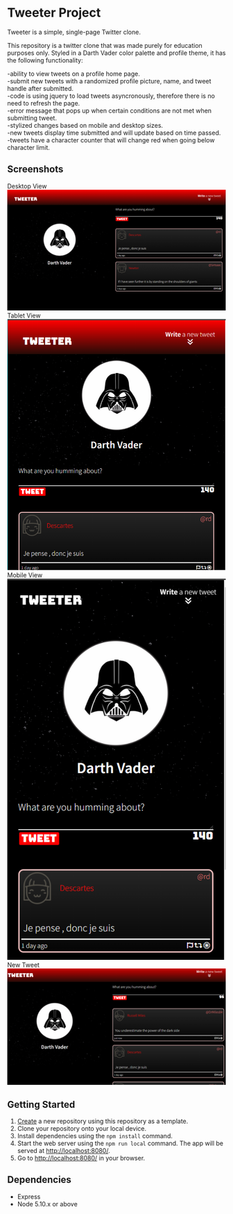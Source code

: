 # Tweeter Project

Tweeter is a simple, single-page Twitter clone.

This repository is a twitter clone that was made purely for education purposes only. Styled in a Darth Vader color palette and profile theme, it has the following functionality:

-ability to view tweets on a profile home page. <br>
-submit new tweets with a randomized profile picture, name, and tweet handle after submitted. <br>
-code is using jquery to load tweets asyncronously, therefore there is no need to refresh the page. <br>
-error message that pops up when certain conditions are not met when submitting tweet. <br>
-stylized changes based on mobile and desktop sizes. <br>
-new tweets display time submitted and will update based on time passed. <br>
-tweets have a character counter that will change red when going below character limit. <br>

## Screenshots

Desktop View
![Main home page (Desktop)](https://github.com/Tbrowwnnn/Tweeter_template/blob/master/docs/main%20desktop.PNG)<br> 
Tablet View
![Main home page(tablet)](https://github.com/Tbrowwnnn/Tweeter_template/blob/master/docs/tweeter%20tablet.PNG)<br> 
Mobile View
![Main Home page (mobile)](https://github.com/Tbrowwnnn/Tweeter_template/blob/master/docs/Tweeter%20mobile.PNG)<br> 
New Tweet
![New Tweet](https://github.com/Tbrowwnnn/Tweeter_template/blob/master/docs/new%20tweet.PNG)

## Getting Started

1. [Create](https://docs.github.com/en/repositories/creating-and-managing-repositories/creating-a-repository-from-a-template) a new repository using this repository as a template.
2. Clone your repository onto your local device.
3. Install dependencies using the `npm install` command.
3. Start the web server using the `npm run local` command. The app will be served at <http://localhost:8080/>.
4. Go to <http://localhost:8080/> in your browser.

## Dependencies

- Express
- Node 5.10.x or above
